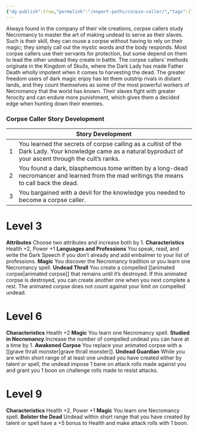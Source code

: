 ```yaml
---
{"dg-publish":true,"permalink":"/expert-paths/corpse-caller/","tags":["Magic"]}
---
```


Always found in the company of their vile creations, corpse callers study Necromancy to master the art of making undead to serve as their slaves. Such is their skill, they can rouse a corpse without having to rely on their magic; they simply call out the mystic words and the body responds. Most corpse callers use their servants for protection, but some depend on them to lead the other undead they create in battle.
The corpse callers’ methods originate in the Kingdom of Skulls, where the Dark Lady has made Father Death wholly impotent when it comes to harvesting the dead. The greater freedom users of dark magic enjoy has let them outstrip rivals in distant lands, and they count themselves as some of the most powerful workers of Necromancy that the world has known. Their slaves fight with greater ferocity and can endure more punishment, which gives them a decided edge when hunting down their enemies.
### Corpse Caller Story Development

|     | Story Development                                                                                                                                            |
| --- | ------------------------------------------------------------------------------------------------------------------------------------------------------------ |
| 1   | You learned the secrets of corpse calling as a cultist of the Dark Lady. Your knowledge came as a natural byproduct of your ascent through the cult’s ranks. |
| 2   | You found a dark, blasphemous tome written by a long-dead necromancer and learned from the mad writings the means to call back the dead.                     |
| 3   | You bargained with a devil for the knowledge you needed to become a corpse caller.                                                                           |
# Level 3
**Attributes** Choose two attributes and increase both by 1.
**Characteristics** Health +2, Power +1
**Languages and Professions** You speak, read, and write the Dark Speech if you don’t already and add embalmer to your list of professions.
**Magic** You discover the Necromancy tradition or you learn one Necromancy spell.
**Undead Thrall** You create a compelled [[animated corpse\|animated corpse]] that remains until it’s destroyed. If this animated corpse is destroyed, you can create another one when you next complete a rest. The animated corpse does not count  against your limit on compelled undead.
# Level 6
**Characteristics** Health +2
**Magic** You learn one Necromancy spell.
**Studied in Necromancy** Increase the number of compelled undead you can have at a time by 1.
**Awakened Corpse** You replace your animated corpse with a [[grave thrall monster\|grave thrall monster]].
**Undead Guardian** While you are within short range of at least one undead you have created either by talent or spell, the undead impose 1 bane on attack rolls made against you and grant you 1 boon on challenge rolls made to resist attacks.
# Level 9
**Characteristics** Health +2, Power +1
**Magic** You learn one Necromancy spell.
**Bolster the Dead** Undead within short range that you have created by talent or spell have a +5 bonus to Health and make attack rolls with 1 boon.